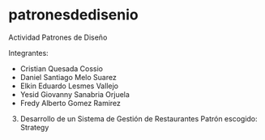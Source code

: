 # patronesdedisenio
Actividad Patrones de Diseño

Integrantes:

- Cristian Quesada Cossio
- Daniel Santiago Melo Suarez
- Elkin Eduardo Lesmes Vallejo
- Yesid Giovanny Sanabria Orjuela
- Fredy Alberto Gomez Ramirez

3. Desarrollo de un Sistema de Gestión de Restaurantes
   Patrón escogido: Strategy

